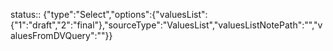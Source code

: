 
status:: {"type":"Select","options":{"valuesList":{"1":"draft","2":"final"},"sourceType":"ValuesList","valuesListNotePath":"","valuesFromDVQuery":""}}